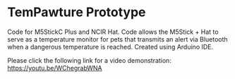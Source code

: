 # TemPawture Prototype
Code for M5StickC Plus and NCIR Hat. Code allows the M5Stick + Hat to serve as a temperature monitor for pets that transmits an alert via Bluetooth when a dangerous temperature is reached. Created using Arduino IDE. 

Please click the following link for a video demonstration: https://youtu.be/WChegrabWNA
